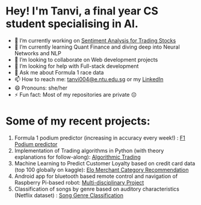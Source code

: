 # Hey! I'm Tanvi, a final year CS student specialising in AI.
- 🔭 I’m currently working on [Sentiment Analysis for Trading Stocks](https://github.com/yashk409/ML-Stock-Predictions)
- 🌱 I’m currently learning Quant Finance and diving deep into Neural Networks and NLP
- 👯 I’m looking to collaborate on Web development projects
- 🤔 I’m looking for help with Full-stack development
- 💬 Ask me about Formula 1 race data
- 📫 How to reach me: tanvi004@e.ntu.edu.sg or my [LinkedIn](https://www.linkedin.com/in/tanvijain03/)
- 😄 Pronouns: she/her
- ⚡ Fun fact: Most of my repositories are private 😔

# Some of my recent projects:

1. Formula 1 podium predictor (increasing in accuracy every week!) : [F1 Podium predictor](https://github.com/tanvi-jain3/f1-winner)
2. Implementation of Trading algorithms in Python (with theory explanations for follow-along): [Algorithmic Trading](https://github.com/tanvi-jain3/algo-trading)
3. Machine Learning to Predict Customer Loyalty based on credit card data (top 100 globally on kaggle): [Elo Merchant Category Recommendation](https://github.com/pareenakaur/SC4000-ML-Grp1) 
4. Android app for bluetooth based remote control and navigation of Raspberry Pi-based robot: [Multi-disciplinary Project](https://github.com/tanvi-jain3/multidisciplinary-project)
5. Classification of songs by genre based on auditory characteristics (Netflix dataset) : [Song Genre Classification](https://github.com/tanvi-jain3/SC1015-Song-Genre-Classification)
   
<!--
**tanvi-jain3/tanvi-jain3** is a ✨ _special_ ✨ repository because its `README.md` (this file) appears on your GitHub profile.

Here are some ideas to get you started:

- 🔭 I’m currently working on ...
- 🌱 I’m currently learning ...
- 👯 I’m looking to collaborate on ...
- 🤔 I’m looking for help with ...
- 💬 Ask me about ...
- 📫 How to reach me: ...
- 😄 Pronouns: ...
- ⚡ Fun fact: ...
-->
